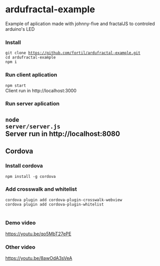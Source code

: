 # ardufractal-example
Example of aplication made with johnny-five and fractalJS to controled arduino's LED

### Install
<code>git clone https://github.com/fortil/ardufractal-example.git</code>
<br>
<code>cd ardufractal-example</code>
<br>
<code>npm i</code>
<br>
### Run client aplication 
<code>npm start</code>
<br>
Client run in http://localhost:3000
<br>
### Run server aplication 
<code>node server/server.js</code>
<br>
Server run in http://localhost:8080
<br>
--------------------
## Cordova
### Install cordova
`npm install -g cordova`
### Add crosswalk and whitelist
`cordova plugin add cordova-plugin-crosswalk-webview`
<br>
`cordova plugin add cordova-plugin-whitelist`
<br>
<br>
### Demo video
https://youtu.be/qo5MbT27ePE
### Other video
https://youtu.be/8awOdA3sVeA
